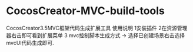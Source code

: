 # CocosCreator-MVC-build-tools
CocosCreator3.5MVC框架代码生成扩展工具
使用说明
1安装插件
2在资源管理器右击即可看到扩展菜单
3 mvc控制脚本生成方式 -> 选择已创建场景右击选择mvcUI代码生成即可.
